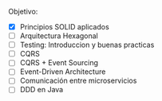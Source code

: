 Objetivo:

- [x] Principios SOLID aplicados
- [ ] Arquitectura Hexagonal
- [ ] Testing: Introduccion y buenas practicas
- [ ] CQRS
- [ ] CQRS + Event Sourcing
- [ ] Event-Driven Architecture
- [ ] Comunicación entre microservicios
- [ ] DDD en Java
